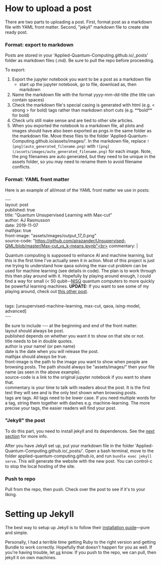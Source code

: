 # How to upload a post

There are two parts to uploading a post. First, format post as a markdown file with YAML front matter. Second, "jekyll" markdown file to create site ready post.


### Format: export to markdown
Posts are stored in your 'Applied-Quantum-Computing.github.io/_posts' folder as markdown files (.md). Be sure to pull the repo before proceeding.

To export:
1. Export the jupyter notebook you want to be a post as a markdown file
    * start up the jupyter notebook, go to file, download as, then markdown
2. Name the markdown file with the format yyyy-mm-dd-title (the title can contain spaces)
3. Check the markdown file's special casing is generated with html (e.g. < strong > for bold) tags rather than markdown short cuts (e.g. \*\*bold\*\* for bold)
4. Check urls still make sense and are tied to other site articles.
5. When you exported the notebook to a markdown file, all plots and images should have also been exported as pngs in the same folder as the markdown file. Move these files to the folder 'Applied-Quantum-Computing.github.io/assets/images/'. In the markdown file, replace ```![png](auto_generated_filename.png)``` with ```![png](/assets/images/auto_generated_filename.png)``` for each image. Note, the png filenames are auto generated, but they need to be unique in the assets folder, so you may need to rename them to avoid filename conflicts.

### Format: YAML front matter
Here is an example of all/most of the YAML front matter we use in posts:
    
\---<br>
layout: post<br>
published: true<br>
title:  "Quantum Unsupervised Learning with Max-cut"<br>
author: AJ Rasmusson<br>
date: 2019-11-07<br>
mathjax: true<br>
front-image: "assets/images/output_17_0.png"<br>
source-code: "https://github.com/ajrazander/Unsupervised-QML/blob/master/Max-cut_vs_k-means.ipynb"<br>
commentary: |<br>
    <p>Quantum computing is supposed to enhance AI and machine learning, but this is the first time I've actually seen it in action.
    Most of this project is just me trying to understand how qaoa solving the max-cut problem can be used for machine learning (see details in code).
    The plan is to work through this then play around with it. Hopefully by playing around enough, I could find a way for small
    (< 50 qubit--<a href="https://arxiv.org/abs/1801.00862">NISQ</a> quantum computers to more quickly be powerful learning machines.
    <strong>UPDATE:</strong> If you want to see some of my playing around, check out <a href="https://ajrazander.github.io/unsupervised-machine-learning/max-cut/2019/11/13/Max-cut-2+-Divisive-Clustering.html">this other post</a>.</p><br>
tags: [unsupervised-machine-learning, max-cut, qaoa, ising-model, advanced]<br>
\---

Be sure to include \--- at the beginning and end of the front matter.<br>
layout should always be post.<br>
published depends on whether you want it to show on that site or not.<br>
title needs to be in double quotes.<br>
author is your name! (or pen name)<br>
date is the date when you will release the post.<br>
mathjax should always be true.<br>
front-image is the path to the image you want to show when people are browsing posts. The path should always be "assets/images/" then your file name (as seen in the above example).<br>
source-code is a link to the original jupyter notebook if you want to share that.<br>
commentary is your time to talk with readers about the post. It is the first text they will see and is the only text shown when browsing posts.<br>
tags are tags. All tags need to be lower case. If you need multiple words for a tag, string them together with dashes e.g. machine-learning. The more precise your tags, the easier readers will find your post.<br>

### "Jekyll" the post

To do this part, you need to install jekyll and its dependences. See the [next section](#Setting-up-Jekyll) for more info.

After you have Jekyll set up, put your markdown file in the folder 'Applied-Quantum-Computing.github.io/_posts/'. Open a bash terminal, move to the folder applied-quantum-computing.github.io, and run ```bundle exec jekyll serve```. This will generate the website with the new post. You can control-c to stop the local hosting of the site.

### Push to repo
Pull from the repo, then push. Check over the post to see if it's to your liking.

# Setting up Jekyll

The best way to setup up Jekyll is to follow their [installation guide](https://jekyllrb.com/docs/installation/)—pure and simple.

Personally, I had a terrible time getting Ruby to the right version and getting Bundle to work correctly. Hopefully that doesn't happen for you as well. If you're having trouble, let <a href="mailto:quantumrepeater@gmail.com">us</a> know. If you push to the repo, we can pull, then jekyll it on own machines.
